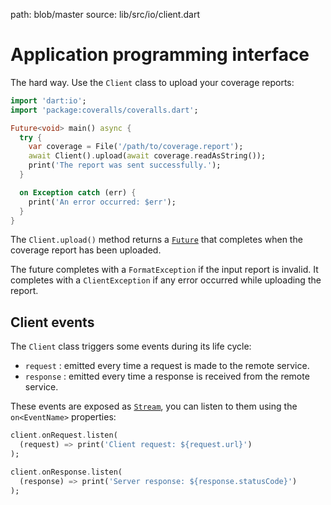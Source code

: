 path: blob/master
source: lib/src/io/client.dart

# Application programming interface
The hard way. Use the `Client` class to upload your coverage reports:

```dart
import 'dart:io';
import 'package:coveralls/coveralls.dart';

Future<void> main() async {
  try {
    var coverage = File('/path/to/coverage.report');
    await Client().upload(await coverage.readAsString());
    print('The report was sent successfully.');
  }

  on Exception catch (err) {
    print('An error occurred: $err');
  }
}
```

The `Client.upload()` method returns a [`Future`](https://api.dart.dev/stable/dart-async/Future-class.html) that completes when the coverage report has been uploaded.

The future completes with a `FormatException` if the input report is invalid. It completes with a `ClientException` if any error occurred while uploading the report.

## Client events
The `Client` class triggers some events during its life cycle:

- `request` : emitted every time a request is made to the remote service.
- `response` : emitted every time a response is received from the remote service.

These events are exposed as [`Stream`](https://api.dart.dev/stable/dart-async/Stream-class.html), you can listen to them using the `on<EventName>` properties:

```dart
client.onRequest.listen(
  (request) => print('Client request: ${request.url}')
);

client.onResponse.listen(
  (response) => print('Server response: ${response.statusCode}')
);
```
